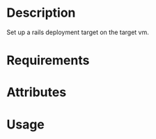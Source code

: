 Description
===========

Set up a rails deployment target on the target vm.

Requirements
============


Attributes
==========

Usage
=====

